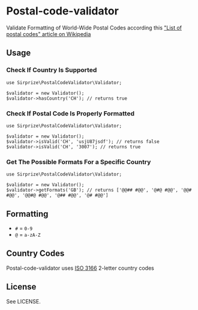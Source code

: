 # Postal-code-validator

Validate Formatting of World-Wide Postal Codes according this ["List of postal codes" article on Wikipedia](https://en.wikipedia.org/wiki/List_of_postal_codes)

## Usage

### Check If Country Is Supported

    use Sirprize\PostalCodeValidator\Validator;
    
    $validator = new Validator();
    $validator->hasCountry('CH'); // returns true

### Check If Postal Code Is Properly Formatted

    use Sirprize\PostalCodeValidator\Validator;
    
    $validator = new Validator();
    $validator->isValid('CH', 'usjU87jsdf'); // returns false
    $validator->isValid('CH', '3007'); // returns true

### Get The Possible Formats For a Specific Country

    use Sirprize\PostalCodeValidator\Validator;
    
    $validator = new Validator();
    $validator->getFormats('GB'); // returns ['@@## #@@', '@#@ #@@', '@@# #@@', '@@#@ #@@', '@## #@@', '@# #@@']

## Formatting

+ `#` = `0-9`
+ `@` = `a-zA-Z`

## Country Codes

Postal-code-validator uses [ISO 3166](https://en.wikipedia.org/wiki/ISO_3166-1_alpha-2) 2-letter country codes

## License

See LICENSE.
